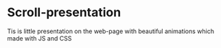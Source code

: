 # Scroll-presentation
Tis is little presentation on the web-page with beautiful animations which made with JS and CSS
